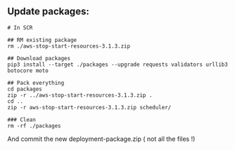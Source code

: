 ## Update packages:

```
# In SCR

## RM existing package
rm ./aws-stop-start-resources-3.1.3.zip

## Download packages
pip3 install --target ./packages --upgrade requests validators urllib3 botocore moto

## Pack everything
cd packages
zip -r ../aws-stop-start-resources-3.1.3.zip .
cd ..
zip -r aws-stop-start-resources-3.1.3.zip scheduler/

### Clean
rm -rf ./packages

```
And commit the new deployment-package.zip ( not all the files !)
